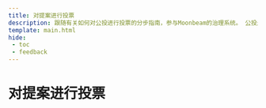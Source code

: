 ```yaml
---
title: 对提案进行投票
description: 跟随有关如何对公投进行投票的分步指南，参与Moonbeam的治理系统。 公投是简单的、基于股权的投票方案。
template: main.html
hide: 
 - toc
 - feedback
---
```


<h1 class='subsection-title'>对提案进行投票</h1>
<div class='subsection-wrapper'></div>